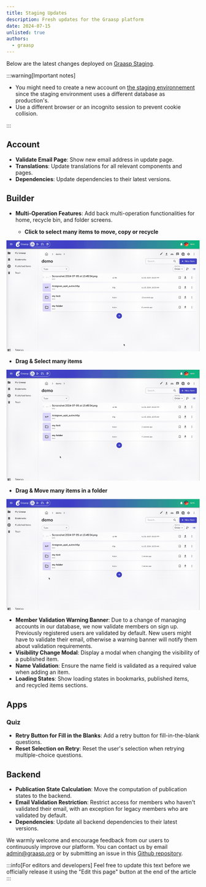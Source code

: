 ```yaml
---
title: Staging Updates
description: Fresh updates for the Graasp platform
date: 2024-07-15
unlisted: true
authors:
  - graasp
---
```


Below are the latest changes deployed on [Graasp Staging](https://builder.stage.graasp.org).

:::warning[Important notes]

- You might need to create a new account on [the staging environnement](https://auth.stage.graasp.org) since the staging environment uses a different database as production's.
- Use a different browser or an incognito session to prevent cookie collision.

:::

## Account

- **Validate Email Page**: Show new email address in update page.
- **Translations**: Update translations for all relevant components and pages.
- **Dependencies**: Update dependencies to their latest versions.

## Builder

- **Multi-Operation Features**: Add back multi-operation functionalities for home, recycle bin, and folder screens.

  - **Click to select many items to move, copy or recycle**

![upload in between](./delete-many.gif)

- **Drag & Select many items**

![upload in between](./drag-copy-many.gif)

- **Drag & Move many items in a folder**

![upload in between](./drag-move-many.gif)

- **Member Validation Warning Banner**: Due to a change of managing accounts in our database, we now validate members on sign up. Previously registered users are validated by default. New users might have to validate their email, otherwise a warning banner will notify them about validation requirements.
- **Visibility Change Modal**: Display a modal when changing the visibility of a published item.
- **Name Validation**: Ensure the name field is validated as a required value when adding an item.
- **Loading States**: Show loading states in bookmarks, published items, and recycled items sections.

## Apps

### Quiz

- **Retry Button for Fill in the Blanks**: Add a retry button for fill-in-the-blank questions.
- **Reset Selection on Retry**: Reset the user's selection when retrying multiple-choice questions.

## Backend

- **Publication State Calculation**: Move the computation of publication states to the backend.
- **Email Validation Restriction**: Restrict access for members who haven't validated their email, with an exception for legacy members who are validated by default.
- **Dependencies**: Update all backend dependencies to their latest versions.

<!-- Everything below this will not be shown in the post overview -->
<!-- truncate -->

<!-- Generic message -->

We warmly welcome and encourage feedback from our users to continuously improve our platform. You can contact us by email [admin@graasp.org](mailto:admin@graasp.org) or by submitting an issue in this [Github repository](https://github.com/graasp/graasp-feedback).

:::info[For editors and developers]
Feel free to update this text before we officially release it using the "Edit this page" button at the end of the article
:::
